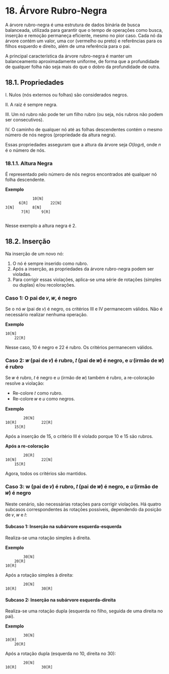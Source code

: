 # 18. Árvore Rubro-Negra

A árvore rubro-negra é uma estrutura de dados binária de busca balanceada, utilizada para garantir que o tempo de operações como busca, inserção e remoção permaneça eficiente, mesmo no pior caso. Cada nó da árvore contém um valor, uma cor (vermelho ou preto) e referências para os filhos esquerdo e direito, além de uma referência para o pai.

A principal característica da árvore rubro-negra é manter um balanceamento aproximadamente uniforme, de forma que a profundidade de qualquer folha não seja mais do que o dobro da profundidade de outra.

## 18.1. Propriedades

I. Nulos (nós externos ou folhas) são considerados negros.

II. A raiz é sempre negra.

III. Um nó rubro não pode ter um filho rubro (ou seja, nós rubros não podem ser consecutivos).

IV. O caminho de qualquer nó até as folhas descendentes contém o mesmo número de nós negros (propriedade da altura negra).

Essas propriedades asseguram que a altura da árvore seja $O(log 𝑛)$, onde 𝑛 é o número de nós.

### 18.1.1. Altura Negra

É representado pelo número de nós negros encontrados até qualquer nó folha descendente.

**Exemplo**

```
            10[N]             
      6[R]          22[N]
3[N]        8[N]
       7[R]     9[R]
         
```

Nesse exemplo a altura negra é 2.

## 18.2. Inserção

Na inserção de um novo nó:

1. O nó é sempre inserido como rubro.
2. Após a inserção, as propriedades da árvore rubro-negra podem ser violadas.
3. Para corrigir essas violações, aplica-se uma série de rotações (simples ou duplas) e/ou recolorações.

### Caso 1: O pai de 𝑣, 𝑤, é negro

Se o nó 𝑤 (pai de 𝑣) é negro, os critérios III e IV permanecem válidos. Não é necessário realizar nenhuma operação.

**Exemplo**

```
10[N]             
    22[R]
```

Nesse caso, 10 é negro e 22 é rubro. Os critérios permanecem válidos.

### Caso 2: 𝑤 (pai de 𝑣) é rubro, 𝑡 (pai de 𝑤) é negro, e 𝑢 (irmão de 𝑤) é rubro

Se 𝑤 é rubro, 𝑡 é negro e 𝑢 (irmão de 𝑤) também é rubro, a re-coloração resolve a violação:

- Re-colore 𝑡 como rubro.
- Re-colore 𝑤 e 𝑢 como negros.

**Exemplo**

```
        20[N]             
10[R]           22[R]
    15[R]
```

Após a inserção de 15, o critério III é violado porque 10 e 15 são rubros.

**Após a re-coloração**

```
        20[R]             
10[N]           22[N]
    15[R]
```

Agora, todos os critérios são mantidos.

### Caso 3: w (pai de 𝑣) é rubro, 𝑡 (pai de 𝑤) é negro, e 𝑢 (irmão de 𝑤) é negro

Neste cenário, são necessárias rotações para corrigir violações. Há quatro subcasos correspondentes às rotações possíveis, dependendo da posição de 𝑣, 𝑤 e 𝑡:

#### Subcaso 1: Inserção na subárvore esquerda-esquerda

Realiza-se uma rotação simples à direita.

**Exemplo**

```
        30[N]
    20[R]            
10[R]
```

Após a rotação simples à direita:

```
        20[N]             
10[R]           30[R]
```

#### Subcaso 2: Inserção na subárvore esquerda-direita

Realiza-se uma rotação dupla (esquerda no filho, seguida de uma direita no pai).

**Exemplo**

```
        30[N]
10[R]            
    20[R]
```

Após a rotação dupla (esquerda no 10, direita no 30):

```
        20[N]             
10[R]           30[R]
```